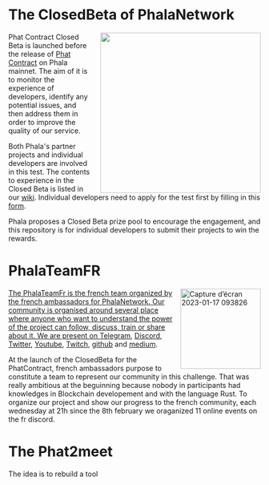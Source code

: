 # The ClosedBeta of PhalaNetwork

<a href="https://wiki.phala.network/en-us/build/general/intro/"><img align="right" width="320" style="margin-left: 20px" src="https://user-images.githubusercontent.com/16654460/233195645-1819d837-75b9-4406-affb-172236f187d6.png"></a>

Phat Contract Closed Beta is launched before the release of [Phat Contract](https://wiki.phala.network/en-us/build/general/intro/) on Phala mainnet. The aim of it is to monitor the experience of developers, identify any potential issues, and then address them in order to improve the quality of our service.

Both Phala's partner projects and individual developers are involved in this test. The contents to experience in the Closed Beta is listed in our [wiki](https://wiki.phala.network/en-us/build/general/closed-beta/). Individual developers need to apply for the test first by filling in this [form](https://forms.gle/sbCDHfu7t9SNvytB7).

Phala proposes a Closed Beta prize pool to encourage the engagement,  and this repository is for individual developers to submit their projects to win the rewards.

# PhalaTeamFR

<a href="https://linktr.ee/phalafr"><img align="right" width="160" alt="Capture d’écran 2023-01-17 093826" src="https://user-images.githubusercontent.com/16654460/233196636-bbcc60be-f6fe-4565-b9ed-474582d2e5ab.png">

The PhalaTeamFr is the french team organized by the french ambassadors for PhalaNetwork.
Our community is organised around several place where anyone who want to understand the power of the project can follow, discuss, train or share about it.
We are present on [Telegram](https://t.me/phala_french), [Discord](https://discord.io/PhalaTeamFr), [Twitter](https://twitter.com/phala_fr), [Youtube](https://www.youtube.com/@phalafr?sub_confirmation=1), [Twitch](https://www.twitch.tv/phalanetworkfr), [github](https://github.com/PhalaTeamFR) and [medium](https://medium.com/phala-fran%C3%A7ais).
  
At the launch of the ClosedBeta for the PhatContract, french ambassadors purpose to constitute a team to represent our community in this challenge. That was really ambitious at the beguinning because nobody in participants had knowledges in Blockchain developement and with the language Rust. To organize our project and show our progress to the french community, each wednesday at 21h since the 8th february we oraganized 11 online events on the fr discord.

# The Phat2meet

The idea is to rebuild a tool 

